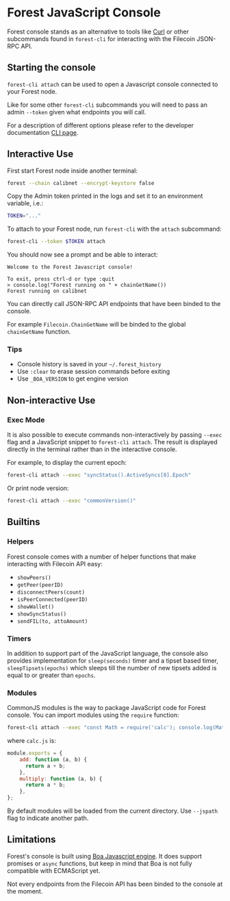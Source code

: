 
# Forest JavaScript Console

Forest console stands as an alternative to tools like [Curl](https://github.com/curl/curl) or other subcommands found in `forest-cli` for interacting with the Filecoin JSON-RPC API.

## Starting the console

`forest-cli attach` can be used to open a Javascript console connected to your Forest node.

Like for some other `forest-cli` subcommands you will need to pass an admin `--token` given what endpoints you will call.

For a description of different options please refer to the developer documentation [CLI page](https://github.com/ChainSafe/forest/blob/main/documentation/developer_documentation/CLI.md#cli).

## Interactive Use

First start Forest node inside another terminal:

```bash
forest --chain calibnet --encrypt-keystore false
```

Copy the Admin token printed in the logs and set it to an environment variable, i.e.:

```bash
TOKEN="..."
```

To attach to your Forest node, run `forest-cli` with the `attach` subcommand:

```bash
forest-cli --token $TOKEN attach 
```

You should now see a prompt and be able to interact:

```                                          
Welcome to the Forest Javascript console!

To exit, press ctrl-d or type :quit
> console.log("Forest running on " + chainGetName())
Forest running on calibnet
```

You can directly call JSON-RPC API endpoints that have been binded to the console.

For example `Filecoin.ChainGetName` will be binded to the global `chainGetName` function.

### Tips

- Console history is saved in your `~/.forest_history`
- Use `:clear` to erase session commands before exiting
- Use `_BOA_VERSION` to get engine version

## Non-interactive Use

### Exec Mode

It is also possible to execute commands non-interactively by passing `--exec` flag and a JavaScript snippet to `forest-cli attach`. The result is displayed directly in the terminal rather than in the interactive console.

For example, to display the current epoch:

```bash
forest-cli attach --exec "syncStatus().ActiveSyncs[0].Epoch"
```

Or print node version:

```bash
forest-cli attach --exec "commonVersion()"
```

## Builtins

### Helpers

Forest console comes with a number of helper functions that make interacting with Filecoin API easy:
 - `showPeers()`
 - `getPeer(peerID)`
 - `disconnectPeers(count)`
 - `isPeerConnected(peerID)`
 - `showWallet()`
 - `showSyncStatus()`
 - `sendFIL(to, attoAmount)`

### Timers

In addition to support part of the JavaScript language, the console also provides implementation for `sleep(seconds)` timer and a tipset based timer, `sleepTipsets(epochs)` which sleeps till the number of new tipsets added is equal to or greater than `epochs`.

### Modules

CommonJS modules is the way to package JavaScript code for Forest console. You can import modules using the `require` function:

```bash
forest-cli attach --exec "const Math = require('calc'); console.log(Math.add(39,3))"
```

where `calc.js` is:

```javascript
module.exports = {
    add: function (a, b) {
      return a + b;
    },
    multiply: function (a, b) {
      return a * b;
    },
};
```

By default modules will be loaded from the current directory. Use `--jspath` flag to indicate another path.

## Limitations

Forest's console is built using [Boa Javascript engine](https://github.com/boa-dev/boa). It does support promises or `async` functions, but keep in mind that Boa is not fully compatible with ECMAScript yet.

Not every endpoints from the Filecoin API has been binded to the console at the moment.
